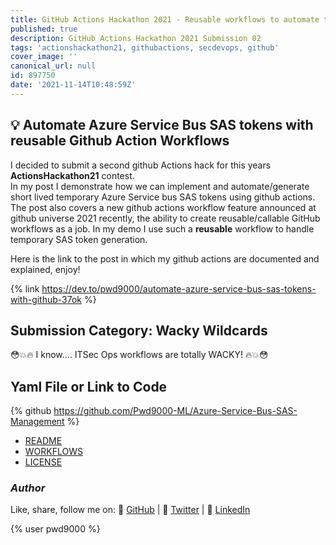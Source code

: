 ```yaml
---
title: GitHub Actions Hackathon 2021 - Reusable workflows to automate tokens
published: true
description: GitHub Actions Hackathon 2021 Submission 02
tags: 'actionshackathon21, githubactions, secdevops, github'
cover_image: ''
canonical_url: null
id: 897750
date: '2021-11-14T10:48:59Z'
---
```


## :bulb: Automate Azure Service Bus SAS tokens with reusable Github Action Workflows

I decided to submit a second github Actions hack for this years **ActionsHackathon21** contest.  
In my post I demonstrate how we can implement and automate/generate short lived temporary Azure Service bus SAS tokens using github actions. The post also covers a new github actions workflow feature announced at github universe 2021 recently, the ability to create reusable/callable GitHub workflows as a job. In my demo I use such a **reusable** workflow to handle temporary SAS token generation.

Here is the link to the post in which my github actions are documented and explained, enjoy!

{% link <https://dev.to/pwd9000/automate-azure-service-bus-sas-tokens-with-github-37ok> %}

## Submission Category: Wacky Wildcards

😳💥🔥 I know.... ITSec Ops workflows are totally WACKY! 🔥💥😳

## Yaml File or Link to Code

{% github <https://github.com/Pwd9000-ML/Azure-Service-Bus-SAS-Management> %}

- [README](https://github.com/Pwd9000-ML/Azure-Service-Bus-SAS-Management/blob/master/README.md)
- [WORKFLOWS](https://github.com/Pwd9000-ML/Azure-Service-Bus-SAS-Management/tree/master/.github/workflows)
- [LICENSE](https://github.com/Pwd9000-ML/Azure-Service-Bus-SAS-Management/blob/master/LICENSE)

### _Author_

Like, share, follow me on: :octopus: [GitHub](https://github.com/Pwd9000-ML) | :penguin: [Twitter](https://twitter.com/pwd9000) | :space_invader: [LinkedIn](https://www.linkedin.com/in/marcel-l-61b0a96b/)

{% user pwd9000 %}
